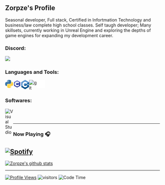 ## Zorpze's Profile

Seasonal developer, Full stack, Certified in Infortmation Technology and business/law complete high school classes. Self taugh developer;
Many skillsets, currently working in Unreal Engine and exploring the depths of game engines for expanding my development career.

### Discord:
<p align="left">
  <a href="https://github.com/OfficialZorpze">
    <img src="https://discord.c99.nl/widget/theme-4/1016596786296672326.png"/>
     </a>
</p>

### Languages and Tools:




<a href="https://www.python.org" target="_blank"> <img align="left" alt="Python" width="26px" src="https://github.com/Aakarsh-B/trying-repos/blob/master/python-5.svg?raw=true"/> </a>
<a href="https://www.cprogramming.com/" target="_blank"> <img align="left" alt="C" width="26px" src="https://github.com/Aakarsh-B/trying-repos/blob/master/c-programming.png"/> </a>
<a href="https://www.w3schools.com/cpp/" target="_blank"> <img align="left" alt="C++" width="26px" src="https://github.com/Aakarsh-B/trying-repos/blob/master/c++.png"/> </a>
<a href="https://git-scm.com/" target="_blank"> <img align="left" alt="git" width="26px" src="https://www.vectorlogo.zone/logos/git-scm/git-scm-icon.svg"/> </a>
<img align="left" alt="GitHub" width="26px" src="https://github.com/Aakarsh-B/trying-repos/blob/master/github.svg" />
<br />
<br />
### Softwares:

<img align="left" alt="Visual Studio" width="26px" src="https://cdn.discordapp.com/attachments/861416164771758111/927386834760261632/58482afbcef1014c0b5e4a21.png" />


<br />
<br />

---



### Now Playing 🎧

[![Spotify](https://novatorem-g77gvwi77-surgecheats.vercel.app/api/spotify?background_color=0d1117&border_color=ffffff)](https://open.spotify.com/user/bglzebmrr9avy433723ewp6bo?si=da8c591e00a245dc)
---

[![Zorpze's github stats](https://github-readme-stats.vercel.app/api?username=OfficialZorpze&include_all_commits=true&count_private=true&show_icons=true&line_height=20&title_color=FFFFFF&icon_color=FFFFFF&text_color=FFFFFF&bg_color=0D1117)](https://github.com/anuraghazra/github-readme-stats)

---

[![Profile Views](https://komarev.com/ghpvc/?username=OfficialZorpze&logo=GitHub&label=Profile%20Views&color=336699&logoColor=white&style=plastic)](https://github.com/OfficialZorpze) 
![visitors](https://visitor-badge.glitch.me/badge?page_id=minoveaz)
![Code Time](http://img.shields.io/badge/Code%20Time-734%20hrs%2025%14mins-blue)
